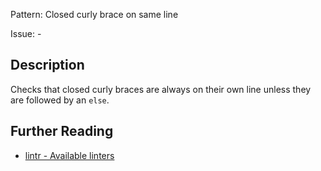 Pattern: Closed curly brace on same line

Issue: -

## Description

Checks that closed curly braces are always on their own line unless they are followed by an `else`.

## Further Reading

* [lintr - Available linters](https://lintr.r-lib.org/reference/index.html)